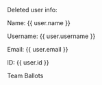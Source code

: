 Deleted user info:

Name: {{ user.name }}

Username: {{ user.username }}

Email: {{ user.email }}

ID: {{ user.id }}

Team Ballots
